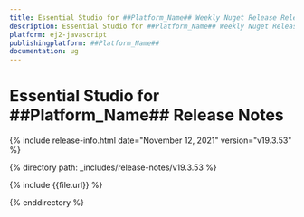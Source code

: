 ```yaml
---
title: Essential Studio for ##Platform_Name## Weekly Nuget Release Release Notes  
description: Essential Studio for ##Platform_Name## Weekly Nuget Release Release Notes  
platform: ej2-javascript
publishingplatform: ##Platform_Name##
documentation: ug
---
```


# Essential Studio for  ##Platform_Name##  Release Notes  

{% include release-info.html date="November 12, 2021"   version="v19.3.53"  %} 

{% directory path: _includes/release-notes/v19.3.53 %}

{% include {{file.url}} %}

{% enddirectory %}
